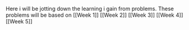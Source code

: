 Here i will be jotting down the learning i gain from problems. These problems will be based on [[Week 1]] [[Week 2]] [[Week 3]] [[Week 4]] [[Week 5]]
